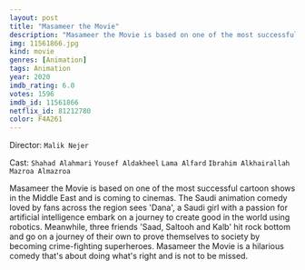 ```yaml
---
layout: post
title: "Masameer the Movie"
description: "Masameer the Movie is based on one of the most successful cartoon shows in the Middle East and is coming to cinemas. The Saudi animation comedy loved by fans across the region sees 'Dana', a Saudi girl with a passion for artificial intelligence embark on a journey to create good in the world using robotics. Meanwhile, three friends 'Saad, Saltooh and Kalb' hit rock bottom and go on a journey of their own to prove themselves to society by becoming crime-fighting superheroes. Masameer the Movie is a hilarious comedy that'.."
img: 11561866.jpg
kind: movie
genres: [Animation]
tags: Animation 
year: 2020
imdb_rating: 6.0
votes: 1596
imdb_id: 11561866
netflix_id: 81212780
color: F4A261
---
```

Director: `Malik Nejer`  

Cast: `Shahad Alahmari` `Yousef Aldakheel` `Lama Alfard` `Ibrahim Alkhairallah` `Mazroa Almazroa` 

Masameer the Movie is based on one of the most successful cartoon shows in the Middle East and is coming to cinemas. The Saudi animation comedy loved by fans across the region sees 'Dana', a Saudi girl with a passion for artificial intelligence embark on a journey to create good in the world using robotics. Meanwhile, three friends 'Saad, Saltooh and Kalb' hit rock bottom and go on a journey of their own to prove themselves to society by becoming crime-fighting superheroes. Masameer the Movie is a hilarious comedy that's about doing what's right and is not to be missed.